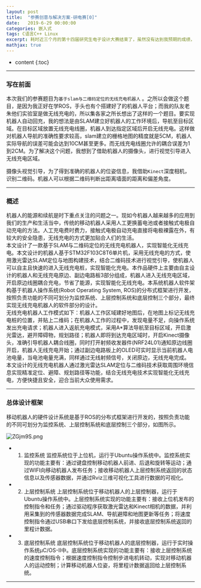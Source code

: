 ```yaml
---
layout: post
title:  "参赛创意与解决方案-研电赛[0]"
date:   2019-6-29 00:00:00
categories: 嵌入式
tags: C语言C++ Linux
excerpt: 耗时近三个月的第十四届研究生电子设计大赛结束了，虽然没有达到我预期的成绩，但深入了解了ROS机器人操作系统，回顾了单片机嵌入式的开发和电路的知识，也算有所得吧~
mathjax: true
---
```

* content
{:toc}
---



### 写在前面

本次我们的参赛题目为`基于slam与二维码定位的无线充电机器人` 。之所以会做这个题目，是因为我正好在学ROS，手头也有个搭建好了的机器人平台；而我的队友老朱他们实验室是做无线充电的，所以集各家之所长想出了这样的一个题目。要实现机器人自动回充，我的想法是由SLAM建立好机器人的工作环境后，导航至目标区域。在目标区域放置无线充电线圈，机器人到达指定区域后开启无线充电。这样做对机器人导航的准确性要求较高，slam建立的栅格地图的精度就是5CM，机器人实际导航的误差可能会达到10CM甚至更多。而无线充电线圈允许的耦合误差为1到2CM。为了解决这个问题，我想到了借助机器人的摄像头，进行视觉引导进入无线充电区域。<br/>

摄像头视觉引导，为了得到准确的机器人的位姿信息，我借助`Kinect`深度相机，识别二维码。机器人可以根据二维码判断出距离墙面的距离和偏差角度。


---

### 概述



机器人的能源和续航是时下重点关注的问题之一。现如今机器人越来越多的应用到我们的生产和生活当中，传统的移动机器人采用人工更换蓄电池或者接触式电极自动充电的方法。人工充电费时费力，接触式电极自动充电直接将电极裸露在外，有较大的安全隐患，无线充电的方式更加贴合人们的生活。<br/>
本文设计了一款基于SLAM与二维码定位的无线充电机器人，实现智能化无线充电。本文设计的机器人基于STM32F103C8T6单片机，采用无线充电的方式，使用激光雷达SLAM定位与地图构建技术，结合二维码技术进行视觉引导，使机器人可以自主且快速的进入无线充电桩，实现智能化充电。本作品硬件上主要由自主设计的机器人和无线充电原边、副边电路板3部分组成，机器人进入无线充电区域，开启原边线圈耦合充电，节省了能源，实现智能化无线充电。本系统机器人软件架构基于机器人操作系统(Robot Operating System, ROS)的分布式框架进行开发，按照负责功能的不同可划分为监控系统、上层控制系统和底层控制三个部分，最终实现无线充电机器人的软件部分的设计。<br/>
无线充电机器人工作模式如下：机器人工作区域建好地图后，在地图上标记无线充电桩的位置，并贴上二维码；在机器人工作的过程中，发现电量不足，向操作系统发出充电请求；机器人进入返航充电模式，采用A*算法导航至目标区域，开启激光雷达，避开障碍物，规划路径；机器人即将到达充电区域时，开启Kinect摄像头，准确引导机器人耦合线圈，同时打开射频收发器件(NRF24L01)通知原边线圈开启，机器人无线充电开始；通过副边电路板上的OLED可实时显示当前机器人电池电量，当电池电量充满，同样通过无线射频信号，关闭原边，无线充电完成。<br/>
本文设计的无线充电机器人通过激光雷达SLAM定位与二维码技术获取周围环境信息实现精准定位、避障、规划路径等功能，结合无线充电技术实现智能化无线充电，方便快捷且安全，迎合当前大众使用需求。<br/>



---

### 总体设计框架


移动机器人的硬件设计系统是基于ROS的分布式框架进行开发的，按照负责功能的不同可划分为监控系统、上层控制系统和底层控制三个部分，如图所示。


![ZGjm9S.png](https://s2.ax1x.com/2019/07/02/ZGjm9S.png)



- 1.	监控系统
监控系统位于上位机，运行于Ubuntu操作系统中。监控系统实现的功能主要有：通过键盘控制移动机器人前进、后退和旋转等运动；通过WIFI向移动机器人发布任务；接收移动机器人上层控制系统返回的状态信息以及传感器数据，并通过Rviz三维可视化工具进行数据的可视化。<br/>
- 2.	上层控制系统
上层控制系统位于移动机器人的上层控制器，运行于Ubuntu操作系统中。上层控制系统实现的功能主要有：接收上位机发布的控制指令和任务；通过驱动程序获取激光雷达和Kinect相机的数据，并利用采集到的传感器数据完成SLAM、导航避障和地图更新等任务；将速度控制指令通过USB串口下发给底层控制系统，并接收底层控制系统返回的里程计数据。<br/>

- 3.	底层控制系统
底层控制系统位于移动机器人的底层控制器，运行于实时操作系统μC/OS-II中。底层控制系统实现的功能主要有：接收上层控制系统的速度控制指令；根据速度控制指令控制步进电机转动，实现对移动机器人的运动控制；计算移动机器人位姿，将里程计数据返回给上层控制系统。<br/>




---
